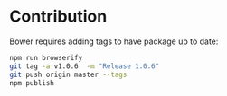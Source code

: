 # Contribution

Bower requires adding tags to have package up to date:

```bash
npm run browserify
git tag -a v1.0.6  -m "Release 1.0.6"
git push origin master --tags
npm publish
```
